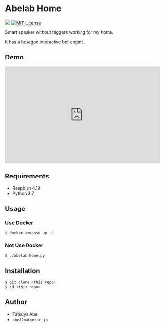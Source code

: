 Abelab Home
===========

[![](https://github.com/AjxLab/abelab-home/workflows/build/badge.svg)](https://github.com/AjxLab/abelab-home/actions)
[![MIT License](http://img.shields.io/badge/license-MIT-blue.svg?style=flat)](LICENSE)

Smart speaker without triggers working for my home.

It has a [hexagon](https://github.com/AjxLab/hexagon) interactive bot engine.


## Demo
<div style="width:100%;height:0px;position:relative;padding-bottom:62.493%;"><iframe src="https://streamable.com/e/njvovx" frameborder="0" width="100%" height="100%" allowfullscreen style="width:100%;height:100%;position:absolute;left:0px;top:0px;overflow:hidden;"></iframe></div>


## Requirements
* Raspbian 4.19
* Python 3.7


## Usage
### Use Docker
```sh
$ docker-compose up -d
```
### Not Use Docker
```sh
$ ./abelab-home.py
```


## Installation
```sh
$ git clone <this repo>
$ cd <this repo>
```


## Author
* Tatsuya Abe
* ```abe12<at>mccc.jp```
